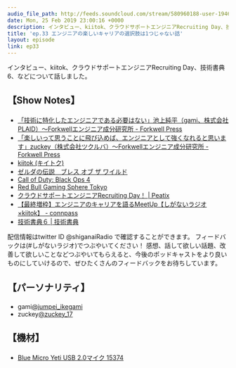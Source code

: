 ```yaml
---
audio_file_path: http://feeds.soundcloud.com/stream/580960188-user-194620696-ep33.mp3
date: Mon, 25 Feb 2019 23:00:16 +0000
description: インタビュー、kiitok、クラウドサポートエンジニアRecruiting Day、技術書典6、などについて話しました。
title: 'ep.33 エンジニアの楽しいキャリアの選択肢は1つじゃない話'
layout: episode
link: ep33
---
```


<p><span>インタビュー、kiitok、クラウドサポートエンジニアRecruiting Day、技術書典6、などについて話しました。</span></p>
<h2>
  <p>【Show Notes】</p>
</h2>
<ul>
  <li><a href="https://press.forkwell.com/entry/2019/01/22/engineer_component" target="_blank">「技術に特化したエンジニアである必要はない」池上純平（gami、株式会社PLAID）～Forkwellエンジニア成分研究所 - Forkwell Press</a></li>
  <li><a href="https://press.forkwell.com/entry/2019/02/13/engineer_component" target="_blank">「楽しいって思うことに飛び込めば、エンジニアとして強くなれると思います」zuckey（株式会社ツクルバ）～Forkwellエンジニア成分研究所 - Forkwell Press</a></li>
  <li><a href="https://alpha.kiitok.com/" target="_blank">kiitok (キイトク)</a></li>
  <li><a href="https://www.nintendo.co.jp/zelda//index.html" target="_blank">ゼルダの伝説　ブレス オブ ザ ワイルド</a></li>
  <li><a href="https://www.callofduty.com/ja/blackops4" target="_blank">Call of Duty: Black Ops 4</a></li>
  <li><a href="https://www.redbull.com/jp-ja/projects/red-bull-gaming-sphere-tokyo" target="_blank">Red Bull Gaming Sphere Tokyo</a></li>
  <li><a href="https://support-engineer-recruiting.peatix.com/?utm_source=shiganai" target="_blank">クラウドサポートエンジニアRecruiting Day！ | Peatix</a></li>
  <li><a href="https://trackrecords.connpass.com/event/120672/" target="_blank">【最終増枠】エンジニアのキャリアを語るMeetUp【しがないラジオ×kiitok】 - connpass</a></li>
  <li><a href="https://techbookfest.org/event/tbf06" target="_blank">技術書典６ | 技術書典</a></li>
</ul>
<p><span>
  配信情報はtwitter ID @shiganaiRadio で確認することができます。
  フィードバックは(#しがないラジオ)でつぶやいてください！
  感想、話して欲しい話題、改善して欲しいことなどつぶやいてもらえると、今後のポッドキャストをより良いものにしていけるので、ぜひたくさんのフィードバックをお待ちしています。
</span></p>
<h2>
  <p>【パーソナリティ】</p>
</h2>
<ul>
  <li>gami<a href="https://twitter.com/jumpei_ikegami" target="_blank">@jumpei_ikegami</a></li>
  <li>zuckey<a href="https://twitter.com/zuckey_17" target="_blank">@zuckey_17</a></li>
</ul>
<h2>
  <p>【機材】</p>
</h2>
<ul>
  <li><a href="http://amzn.to/2tlkud3" target="_blank">Blue Micro Yeti USB 2.0マイク 15374</a></li>
</ul>
